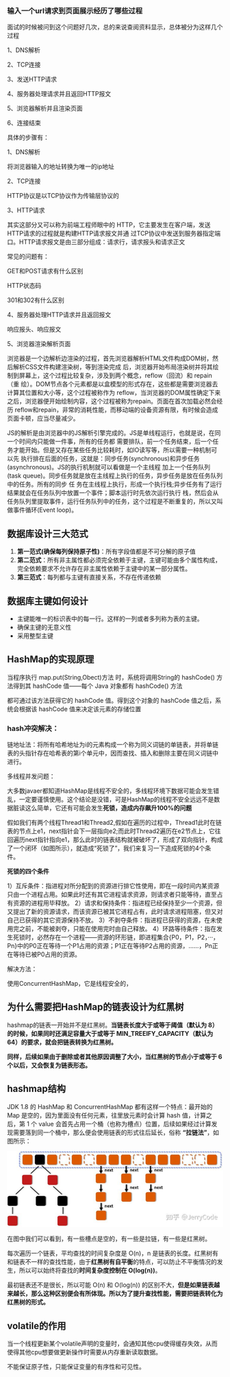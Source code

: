 ### 输入一个url请求到页面展示经历了哪些过程

面试的时候被问到这个问题好几次，总的来说查阅资料显示，总体被分为这样几个过程

1、DNS解析

2、TCP连接

3、发送HTTP请求

4、服务器处理请求并且返回HTTP报文

5、浏览器解析并且渲染页面

6、连接结束

具体的步骤有：

1、DNS解析

将浏览器输入的地址转换为唯一的ip地址

2、TCP连接

HTTP协议是以TCP协议作为传输层协议的

3、HTTP请求

其实这部分又可以称为前端工程师眼中的 HTTP，它主要发生在客户端，发送HTTP请求的过程就是构建HTTP请求报文并通 过TCP协议中发送到服务器指定端口。HTTP请求报文是由三部分组成：请求行，请求报头和请求正文

常见的问题有：

GET和POST请求有什么区别

HTTP状态码

301和302有什么区别

4、服务器处理HTTP请求并且返回报文

响应报头、响应报文

5、浏览器渲染解析页面

浏览器是一个边解析边渲染的过程，首先浏览器解析HTML文件构成DOM树，然后解析CSS文件构建渲染树，等到渲染完成 后，浏览器开始布局渲染树并将其绘制到屏幕上，这个过程比较复杂，涉及到两个概念，reflow（回流）和 repain（重 绘）。DOM节点各个元素都是以盒模型的形式存在，这些都是需要浏览器去计算其位置和大小等，这个过程被称作为 reflow，当浏览器的DOM属性确定下来之后，浏览器便开始绘制内容，这个过程被称为repain。页面在首次加载必然会经历 reflow和repain，非常的消耗性能，而移动端的设备资源有限，有时候会造成页面卡顿，应当尽量减少。

JS的解析是由浏览器中的JS解析引擎完成的。JS是单线程运行，也就是说，在同一个时间内只能做一件事，所有的任务都 需要排队，前一个任务结束，后一个任务才能开始。但是又存在某些任务比较耗时，如IO读写等，所以需要一种机制可以先 执行排在后面的任务，这就是：同步任务(synchronous)和异步任务(asynchronous)。JS的执行机制就可以看做是一个主线程 加上一个任务队列(task queue)。同步任务就是放在主线程上执行的任务，异步任务是放在任务队列中的任务。所有的同步 任 务在主线程上执行，形成一个执行栈;异步任务有了运行结果就会在任务队列中放置一个事件；脚本运行时先依次运行执行 栈，然后会从任务队列里提取事件，运行任务队列中的任务，这个过程是不断重复的，所以又叫做事件循环(Event loop)。

## 数据库设计三大范式

1. **第一范式(确保每列保持原子性)**：所有字段值都是不可分解的原子值
2. **第二范式**：所有非主属性都必须完全依赖于主键，主键可能由多个属性构成，完全依赖要求不允许存在非主属性依赖于主键中的某一部分属性。
3. **第三范式**：每列都与主键有直接关系，不存在传递依赖

## 数据库主键如何设计

- 主键能唯一的标识表中的每一行。这样的一列或者多列称为表的主键。
- 确保主键的无意义性
- 采用整型主键

## HashMap的实现原理

当程序执行 map.put(String,Obect)方法 时，系统将调用String的 hashCode() 方法得到其 hashCode 值——每个 Java 对象都有 hashCode() 方法

都可通过该方法获得它的 hashCode 值。得到这个对象的 hashCode 值之后，系统会根据该 hashCode 值来决定该元素的存储位置

### hash冲突解决：

链地址法：将所有哈希地址为i的元素构成一个称为同义词链的单链表，并将单链表的头指针存在哈希表的第i个单元中，因而查找、插入和删除主要在同义词链中进行。

多线程并发问题：

大多数javaer都知道HashMap是线程不安全的，多线程环境下数据可能会发生错乱，一定要谨慎使用。这个结论是没错，可是HashMap的线程不安全远远不是数据脏读这么简单，它还有可能会发生**死锁，造成内存飙升100%的问题**

假如我们有两个线程Thread1和Thread2,假如在遍历的过程中，Thread1此时在链表的节点上e1，next指针会下一层指向e2;而此时Thread2遍历在e2节点上，它往回遍历next指针指向e1，那么此时的链表结构就被破坏了，形成了双向指针，构成了一个闭环（如图所示），就造成“死锁了”，我们来复习一下造成死锁的4个条件。

**死锁的四个条件**

1）互斥条件：指进程对所分配到的资源进行排它性使用，即在一段时间内某资源只由一个进程占用。如果此时还有其它进程请求资源，则请求者只能等待，直至占有资源的进程用毕释放。
2）请求和保持条件：指进程已经保持至少一个资源，但又提出了新的资源请求，而该资源已被其它进程占有，此时请求进程阻塞，但又对自己已获得的其它资源保持不放。
3）不剥夺条件：指进程已获得的资源，在未使用完之前，不能被剥夺，只能在使用完时由自己释放。
4）环路等待条件：指在发生死锁时，必然存在一个进程——资源的环形链，即进程集合{P0，P1，P2，···，Pn}中的P0正在等待一个P1占用的资源；P1正在等待P2占用的资源，……，Pn正在等待已被P0占用的资源。

解决方法：

使用ConcurrentHashMap，它是线程安全的，

## 为什么需要把HashMap的链表设计为红黑树

hashmap的链表一开始并不是红黑树。**当链表长度大于或等于阈值（默认为 8）的时候，如果同时还满足容量大于或等于 MIN_TREEIFY_CAPACITY（默认为 64）的要求，就会把链表转换为红黑树。**

**同样，后续如果由于删除或者其他原因调整了大小，当红黑树的节点小于或等于 6 个以后，又会恢复为链表形态。**

## **hashmap结构**

JDK 1.8 的 HashMap 和 ConcurrentHashMap 都有这样一个特点：最开始的 Map 是空的，因为里面没有任何元素，往里放元素时会计算 hash 值，计算之后，第 1 个 value 会首先占用一个桶（也称为槽点）位置，后续如果经过计算发现需要落到同一个桶中，那么便会使用链表的形式往后延长，俗称 **“拉链法”**，如图所示：

![img](4.%E7%BB%BF%E7%9B%9F.assets/v2-0a63c9680b379345500dd06ce8e04a4c_720w.jpg)

在图中我们可以看到，有一些槽点是空的，有一些是拉链，有一些是红黑树。

每次遍历一个链表，平均查找的时间复杂度是 O(n)，n 是链表的长度。红黑树有和链表不一样的查找性能，由于**红黑树有自平衡**的特点，可以防止不平衡情况的发生，所以可以始终将查找的**时间复杂度控制在 O(log(n))**。

最初链表还不是很长，所以可能 O(n) 和 O(log(n)) 的区别不大，**但是如果链表越来越长，那么这种区别便会有所体现。所以为了提升查找性能，需要把链表转化为红黑树的形式。**

## volatile的作用

当一个线程更新某个volatile声明的变量时，会通知其他cpu使得缓存失效，从而使得其他cpu想要做更新操作时需要从内存重新读取数据。

不能保证原子性，只能保证变量的有序性和可见性。